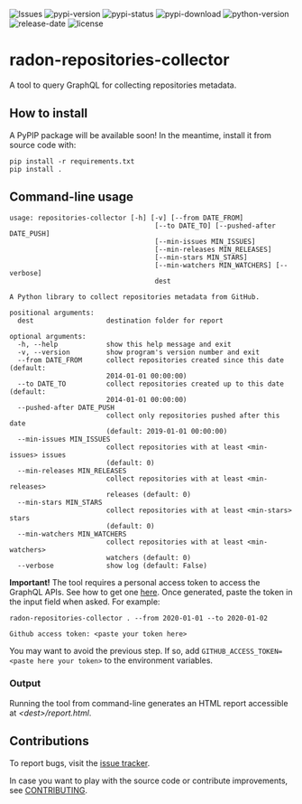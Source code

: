 ![Issues](https://img.shields.io/github/issues/radon-h2020/radon-repositories-collector)
![pypi-version](https://img.shields.io/pypi/v/repositories-collector)
![pypi-status](https://img.shields.io/pypi/status/repositories-collector)
![pypi-download](https://img.shields.io/pypi/dw/repository-scorer)
![python-version](https://img.shields.io/pypi/pyversions/repositories-collector)
![release-date](https://img.shields.io/github/release-date/radon-h2020/radon-repositories-collector)
![license](https://img.shields.io/pypi/l/repositories-collector)

# radon-repositories-collector
A tool to query GraphQL for collecting repositories metadata.


## How to install

A PyPIP package will be available soon! 
In the meantime, install it from source code with:

```
pip install -r requirements.txt
pip install .
```

## Command-line usage

```
usage: repositories-collector [-h] [-v] [--from DATE_FROM]
                                    [--to DATE_TO] [--pushed-after DATE_PUSH]
                                    [--min-issues MIN_ISSUES]
                                    [--min-releases MIN_RELEASES]
                                    [--min-stars MIN_STARS]
                                    [--min-watchers MIN_WATCHERS] [--verbose]
                                    dest

A Python library to collect repositories metadata from GitHub.

positional arguments:
  dest                  destination folder for report

optional arguments:
  -h, --help            show this help message and exit
  -v, --version         show program's version number and exit
  --from DATE_FROM      collect repositories created since this date (default:
                        2014-01-01 00:00:00)
  --to DATE_TO          collect repositories created up to this date (default:
                        2014-01-01 00:00:00)
  --pushed-after DATE_PUSH
                        collect only repositories pushed after this date
                        (default: 2019-01-01 00:00:00)
  --min-issues MIN_ISSUES
                        collect repositories with at least <min-issues> issues
                        (default: 0)
  --min-releases MIN_RELEASES
                        collect repositories with at least <min-releases>
                        releases (default: 0)
  --min-stars MIN_STARS
                        collect repositories with at least <min-stars> stars
                        (default: 0)
  --min-watchers MIN_WATCHERS
                        collect repositories with at least <min-watchers>
                        watchers (default: 0)
  --verbose             show log (default: False)
```


**Important!** The tool requires a personal access token to access the GraphQL APIs. See how to get one [here](https://github.com/settings/tokens).
Once generated, paste the token in the input field when asked. For example:

```
radon-repositories-collector . --from 2020-01-01 --to 2020-01-02

Github access token: <paste your token here>
```  

You may want to avoid the previous step. If so, add ```GITHUB_ACCESS_TOKEN=<paste here your token>``` to the environment variables.


### Output
Running the tool from command-line generates an HTML report accessible at *\<dest\>/report.html*.


## Contributions

To report bugs, visit the
[issue tracker](https://github.com/radon-h2020/radon-repositories-collector/issues).

In case you want to play with the source code or contribute improvements, see
[CONTRIBUTING](#).
